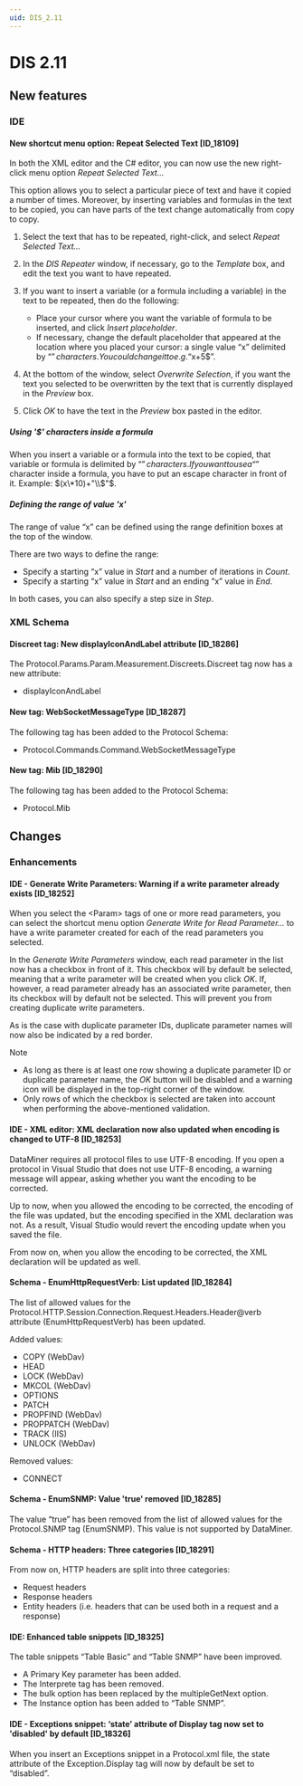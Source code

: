 ```yaml
---
uid: DIS_2.11
---
```


# DIS 2.11

## New features

### IDE

#### New shortcut menu option: Repeat Selected Text \[ID_18109\]

In both the XML editor and the C# editor, you can now use the new right-click menu option *Repeat Selected Text...*

This option allows you to select a particular piece of text and have it copied a number of times. Moreover, by inserting variables and formulas in the text to be copied, you can have parts of the text change automatically from copy to copy.

1. Select the text that has to be repeated, right-click, and select *Repeat Selected Text...*
1. In the *DIS Repeater* window, if necessary, go to the *Template* box, and edit the text you want to have repeated.
1. If you want to insert a variable (or a formula including a variable) in the text to be repeated, then do the following:

    - Place your cursor where you want the variable of formula to be inserted, and click *Insert placeholder*.
    - If necessary, change the default placeholder that appeared at the location where you placed your cursor: a single value “x” delimited by “$” characters. You could change it to e.g. “$x+5$”.

1. At the bottom of the window, select *Overwrite Selection*, if you want the text you selected to be overwritten by the text that is currently displayed in the *Preview* box.
1. Click *OK* to have the text in the *Preview* box pasted in the editor.

##### Using '$' characters inside a formula

When you insert a variable or a formula into the text to be copied, that variable or formula is delimited by “$” characters. If you want to use a “$” character inside a formula, you have to put an escape character in front of it. Example: $(x\*10)+"\\$"$.

##### Defining the range of value 'x'

The range of value “x” can be defined using the range definition boxes at the top of the window.

There are two ways to define the range:

- Specify a starting “x” value in *Start* and a number of iterations in *Count*.
- Specify a starting “x” value in *Start* and an ending “x” value in *End*.

In both cases, you can also specify a step size in *Step*.

### XML Schema

#### Discreet tag: New displayIconAndLabel attribute \[ID_18286\]

The Protocol.Params.Param.Measurement.Discreets.Discreet tag now has a new attribute:

- displayIconAndLabel

#### New tag: WebSocketMessageType \[ID_18287\]

The following tag has been added to the Protocol Schema:

- Protocol.Commands.Command.WebSocketMessageType

#### New tag: Mib \[ID_18290\]

The following tag has been added to the Protocol Schema:

- Protocol.Mib

## Changes

### Enhancements

#### IDE - Generate Write Parameters: Warning if a write parameter already exists \[ID_18252\]

When you select the \<Param> tags of one or more read parameters, you can select the shortcut menu option *Generate Write for Read Parameter...* to have a write parameter created for each of the read parameters you selected.

In the *Generate Write Parameters* window, each read parameter in the list now has a checkbox in front of it. This checkbox will by default be selected, meaning that a write parameter will be created when you click *OK*. If, however, a read parameter already has an associated write parameter, then its checkbox will by default not be selected. This will prevent you from creating duplicate write parameters.

As is the case with duplicate parameter IDs, duplicate parameter names will now also be indicated by a red border.

> [!NOTE]
>
> - As long as there is at least one row showing a duplicate parameter ID or duplicate parameter name, the *OK* button will be disabled and a warning icon will be displayed in the top-right corner of the window.
> - Only rows of which the checkbox is selected are taken into account when performing the above-mentioned validation.

#### IDE - XML editor: XML declaration now also updated when encoding is changed to UTF-8 \[ID_18253\]

DataMiner requires all protocol files to use UTF-8 encoding. If you open a protocol in Visual Studio that does not use UTF-8 encoding, a warning message will appear, asking whether you want the encoding to be corrected.

Up to now, when you allowed the encoding to be corrected, the encoding of the file was updated, but the encoding specified in the XML declaration was not. As a result, Visual Studio would revert the encoding update when you saved the file.

From now on, when you allow the encoding to be corrected, the XML declaration will be updated as well.

#### Schema - EnumHttpRequestVerb: List updated \[ID_18284\]

The list of allowed values for the Protocol.HTTP.Session.Connection.Request.Headers.Header@verb attribute (EnumHttpRequestVerb) has been updated.

Added values:

- COPY (WebDav)
- HEAD
- LOCK (WebDav)
- MKCOL (WebDav)
- OPTIONS
- PATCH
- PROPFIND (WebDav)
- PROPPATCH (WebDav)
- TRACK (IIS)
- UNLOCK (WebDav)

Removed values:

- CONNECT

#### Schema - EnumSNMP: Value 'true' removed \[ID_18285\]

The value “true” has been removed from the list of allowed values for the Protocol.SNMP tag (EnumSNMP). This value is not supported by DataMiner.

#### Schema - HTTP headers: Three categories \[ID_18291\]

From now on, HTTP headers are split into three categories:

- Request headers
- Response headers
- Entity headers (i.e. headers that can be used both in a request and a response)

#### IDE: Enhanced table snippets \[ID_18325\]

The table snippets “Table Basic” and “Table SNMP” have been improved.

- A Primary Key parameter has been added.
- The Interprete tag has been removed.
- The bulk option has been replaced by the multipleGetNext option.
- The Instance option has been added to “Table SNMP”.

#### IDE - Exceptions snippet: ‘state’ attribute of Display tag now set to 'disabled' by default \[ID_18326\]

When you insert an Exceptions snippet in a Protocol.xml file, the state attribute of the Exception.Display tag will now by default be set to “disabled”.
